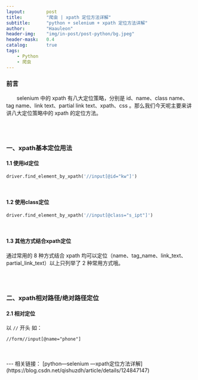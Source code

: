 ```yaml
---
layout:        post
title:         "爬虫 | xpath 定位方法详解"
subtitle:      "python + selenium + xpath 定位方法详解"
author:        "Haauleon"
header-img:    "img/in-post/post-python/bg.jpeg"
header-mask:   0.4
catalog:       true
tags:
    - Python
    - 爬虫
---
```


### 前言
&emsp;&emsp;selenium 中的 xpath 有八大定位策略，分别是 id、name、class name、tag name、link text、partial link text、xpath、css 。那么我们今天呢主要来讲讲八大定位策略中的 xpath 的定位方法。

<br>
<br>

### 一、xpath基本定位用法
#### 1.1 使用id定位
```python
driver.find_element_by_xpath('//input[@id="kw"]') 
```

[]()

<br>

#### 1.2 使用class定位
```python
driver.find_element_by_xpath('//input[@class="s_ipt"]')
```

[]()

<br>

#### 1.3 其他方式结合xpath定位
通过常用的 8 种方式结合 xpath 均可以定位（name、tag_name、link_text、partial_link_text）以上只列举了 2 种常用方式哦。           

<br>
<br>

### 二、xpath相对路径/绝对路径定位
#### 2.1 相对定位
以 `//` 开头 如：       
```
//form//input[@name="phone"]
```





<br>
<br>
---
相关链接：    
[python—selenium —xpath定位方法详解](https://blog.csdn.net/qishuzdh/article/details/124847147)